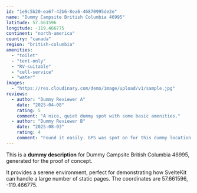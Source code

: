 ```yaml
---
id: "1e9c5b20-ea6f-42b6-8ea6-46870995de2e"
name: "Dummy Campsite British Columbia 46995"
latitude: 57.661596
longitude: -119.466775
continent: "north-america"
country: "canada"
region: "british-columbia"
amenities:
  - "toilet"
  - "tent-only"
  - "RV-suitable"
  - "cell-service"
  - "water"
images:
  - "https://res.cloudinary.com/demo/image/upload/v1/sample.jpg"
reviews:
  - author: "Dummy Reviewer A"
    date: "2025-04-08"
    rating: 5
    comment: "A nice, quiet dummy spot with some basic amenities."
  - author: "Dummy Reviewer B"
    date: "2025-08-03"
    rating: 4
    comment: "Found it easily. GPS was spot on for this dummy location."
---
```


This is a **dummy description** for Dummy Campsite British Columbia 46995, generated for the proof of concept.

It provides a serene environment, perfect for demonstrating how SvelteKit can handle a large number of static pages. The coordinates are 57.661596, -119.466775.
